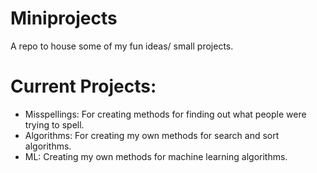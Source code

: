 # Miniprojects

A repo to house some of my fun ideas/ small projects.

# Current Projects:
* Misspellings: For creating methods for finding out what people were trying to spell.
* Algorithms: For creating my own methods for search and sort algorithms.
* ML: Creating my own methods for machine learning algorithms.
